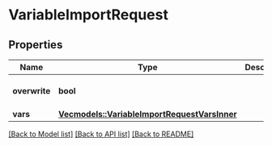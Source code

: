# VariableImportRequest

## Properties

Name | Type | Description | Notes
------------ | ------------- | ------------- | -------------
**overwrite** | **bool** |  | [default to false]
**vars** | [**Vec<models::VariableImportRequestVarsInner>**](VariableImportRequest_vars_inner.md) |  | 

[[Back to Model list]](../README.md#documentation-for-models) [[Back to API list]](../README.md#documentation-for-api-endpoints) [[Back to README]](../README.md)


